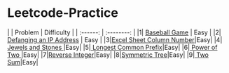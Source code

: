 # Leetcode-Practice

|  | Problem  | Difficulty |
| :------: | :--------: |
|1| <a href="https://github.com/arafathussainn/Leetcode-Practice/blob/master/Baseball_Game.java">Baseball Game</a>  | Easy  |
|2| <a href="https://github.com/arafathussainn/Leetcode-Practice/blob/master/Defanging_an_IP_Address.java">Defanging an IP Address</a>  | Easy  |
|3|<a href="https://github.com/arafathussainn/Leetcode-Practice/blob/master/Excel_Sheet_Column_Number.java">Excel Sheet Column Number</a>|Easy|
|4|<a href="https://github.com/arafathussainn/Leetcode-Practice/blob/master/Jewels_and_Stones.java"> Jewels and Stones </a>|Easy|
|5|<a href="https://github.com/arafathussainn/Leetcode-Practice/blob/master/Longest_Common_Prefix.java"> Longest Common Prefix</a>|Easy|
|6|<a href="https://github.com/arafathussainn/Leetcode-Practice/blob/master/Power_of_Two.java"> Power of Two </a>|Easy|
|7|<a href="https://github.com/arafathussainn/Leetcode-Practice/blob/master/Reverse_Integer.java">Reverse Integer</a>|Easy|
|8|<a href="https://github.com/arafathussainn/Leetcode-Practice/blob/master/Symmetric_Tree.java">Symmetric Tree</a>|Easy|
|9|<a href="https://github.com/arafathussainn/Leetcode-Practice/blob/master/Two_Sum.java"> Two Sum</a>|Easy|
